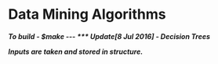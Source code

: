 <h1> Data Mining Algorithms

<h5>To build - $make
---
***
Update[8 Jul 2016] - Decision Trees

Inputs are taken and stored in structure.
